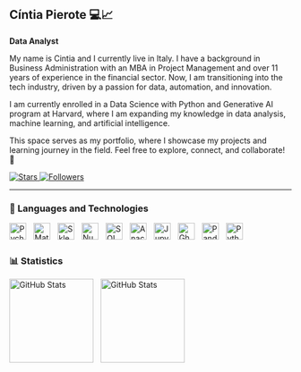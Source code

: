 ## Cíntia Pierote 💻📈
**Data Analyst**

My name is Cintia and I currently live in Italy. I have a background in Business Administration with an MBA in Project Management and over 11 years of experience in the financial sector. Now, I am transitioning into the tech industry, driven by a passion for data, automation, and innovation.

I am currently enrolled in a Data Science with Python and Generative AI program at Harvard, where I am expanding my knowledge in data analysis, machine learning, and artificial intelligence.

This space serves as my portfolio, where I showcase my projects and learning journey in the field. Feel free to explore, connect, and collaborate! 🚀

</a> 
    <a href="https://github.com/cipieroteds?tab=repositories&sort=stargazers">
        <img 
            alt="Stars" 
            title="Stars GitHub" 
            src="https://custom-icon-badges.demolab.com/github/stars/cipieroteds?color=55960c&style=for-the-badge&labelColor=488207&logo=star&label=stars"
        />
    </a>
    <a href="https://github.com/cipieroteds?tab=followers">
        <img 
            alt="Followers" 
            title="Follow me" 
            src="https://custom-icon-badges.demolab.com/github/followers/cipieroteds?color=236ad3&labelColor=1155ba&style=for-the-badge&logo=github&label=Followers&logoColor=white"
        />
    </a>
     

</p>

---

### 📖 Languages ​​and Technologies

  
<img 
    align="left" 
    alt="Pycharm"
    title="Pycharm" 
    width="30px" 
    style="padding-right: 10px;" 
    src="https://cdn.jsdelivr.net/gh/devicons/devicon@latest/icons/pycharm/pycharm-original.svg" 
/>
<img 
    align="left" 
    alt="Matplotlib" 
    title="Matplotlib"
    width="30px" 
    style="padding-right: 10px;" 
    src="https://cdn.jsdelivr.net/gh/devicons/devicon@latest/icons/matplotlib/matplotlib-original.svg" 
/>
<img 
    align="left" 
    alt="Sklearn"
    title="Sklearn" 
    width="30px" 
    style="padding-right: 10px;" 
    src="https://cdn.jsdelivr.net/gh/devicons/devicon@latest/icons/scikitlearn/scikitlearn-original.svg" 
/>
<img 
    align="left" 
    alt="Numpy" 
    title="Numpy"
    width="30px" 
    style="padding-right: 10px;" 
    src="https://cdn.jsdelivr.net/gh/devicons/devicon@latest/icons/numpy/numpy-original.svg" 
/>
<img 
    align="left" 
    alt="SQL" 
    title="SQL"
    width="30px" 
    style="padding-right: 10px;" 
    src="https://cdn.jsdelivr.net/gh/devicons/devicon@latest/icons/azuresqldatabase/azuresqldatabase-original.svg" 
/>
<img 
    align="left" 
    alt="Anaconda" 
    title="Anaconda"
    width="30px" 
    style="padding-right: 10px;" 
    src="https://cdn.jsdelivr.net/gh/devicons/devicon@latest/icons/anaconda/anaconda-original.svg" 
/>
<img 
    align="left" 
    alt="Jupyter" 
    title="Jupyter"
    width="30px" 
    style="padding-right: 10px;" 
    src="https://cdn.jsdelivr.net/gh/devicons/devicon@latest/icons/jupyter/jupyter-original.svg" 
/>
<img 
    align="left" 
    alt="Ghub" 
    title="Ghub"
    width="30px" 
    style="padding-right: 10px;" 
    src="https://cdn.jsdelivr.net/gh/devicons/devicon@latest/icons/github/github-original.svg" 
/>
<img 
    align="left" 
    alt="Pandas" 
    title="Pandas"
    width="30px" 
    style="padding-right: 10px;" 
    src="https://cdn.jsdelivr.net/gh/devicons/devicon@latest/icons/pandas/pandas-original.svg" 
/>
<img 
    align="left" 
    alt="Python" 
    title="Python"
    width="30px" 
    style="padding-right: 10px;" 
    src="https://cdn.jsdelivr.net/gh/devicons/devicon@latest/icons/python/python-original.svg" 
/>

<br/>
<br/>

### 📊 Statistics


<p>
  <img 
    align="left" 
    alt="GitHub Stats" 
    height="150" 
    style="padding-right: 10px;" 
    src="https://github-readme-stats.vercel.app/api/top-langs/?username=cipieroteds&theme=tokyonight&layout=compact" 
  />

<img 
      align="left" 
      alt="GitHub Stats" 
      height="150" 
      style="padding-right: 10px;"
      src= "https://github-readme-stats.vercel.app/api?username=cipieroteds&show_icons=true&theme=tokyonight"
  />

</p>

</p>
